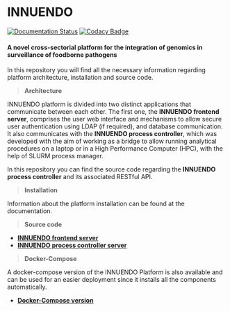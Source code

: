 # INNUENDO

[![Documentation Status](https://readthedocs.org/projects/innuendo/badge/?version=latest)](https://innuendo.readthedocs.io/en/latest/?badge=latest)
[![Codacy Badge](https://api.codacy.com/project/badge/Grade/001937a1c6ad4a97a7a5b2cdd4684bfa)](https://app.codacy.com/app/bfrgoncalves/INNUENDO_PROCESS_CONTROLLER?utm_source=github.com&utm_medium=referral&utm_content=bfrgoncalves/INNUENDO_PROCESS_CONTROLLER&utm_campaign=Badge_Grade_Dashboard)

#### A novel cross-sectorial platform for the integration of genomics in surveillance of foodborne pathogens

In this repository you will find all the necessary information regarding 
platform architecture, installation and source code.

> **Architecture**

INNUENDO platform is divided into two distinct applications that communicate 
between each other. The first one, the **INNUENDO frontend server**, comprises 
the user web interface and mechanisms to allow secure user authentication 
using LDAP (if required), and database communication. It also communicates 
with the **INNUENDO process controller**, which was developed with the aim of working as 
a bridge to allow running analytical procedures on a laptop or in a High 
Performance Computer (HPC), with the help of SLURM process manager.

In this repository you can find the source code regarding the **INNUENDO 
process controller** and its associated RESTful API.
  
> **Installation**

Information about the platform installation can be found at the documentation.

> **Source code**

* [**INNUENDO frontend server**](https://github.com/bfrgoncalves/INNUENDO_REST_API) 
* [**INNUENDO process controller server**](https://github.com/bfrgoncalves/INNUENDO_PROCESS_CONTROLLER)

> **Docker-Compose**

A docker-compose version of the INNUENDO Platform is also available and can 
be used for an easier deployment since it installs all the components 
automatically.

* [**Docker-Compose version**](https://github.com/bfrgoncalves/INNUENDO_docker)
